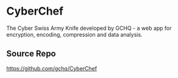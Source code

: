 # CyberChef
The Cyber Swiss Army Knife developed by GCHQ - a web app for encryption, encoding, compression and data analysis.

## Source Repo
https://github.com/gchq/CyberChef